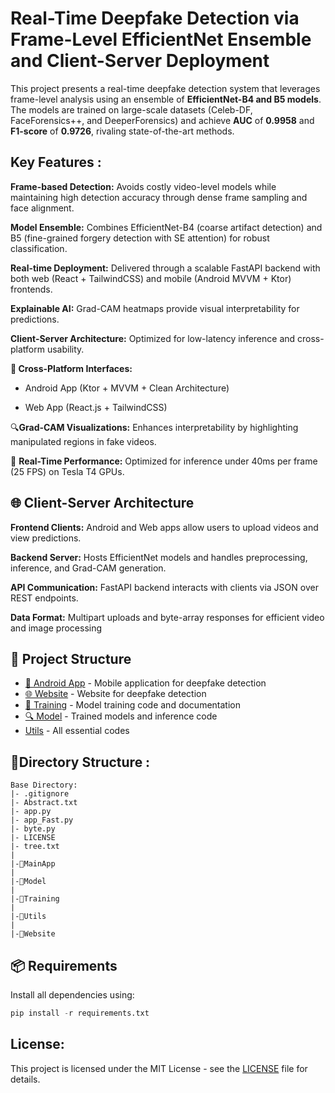 # Real-Time Deepfake Detection via Frame-Level EfficientNet  Ensemble and Client-Server Deployment

This project presents a real-time deepfake detection system that leverages frame-level analysis using an ensemble of **EfficientNet-B4 and B5 models**. The models are trained on large-scale datasets (Celeb-DF, FaceForensics++, and DeeperForensics) and achieve **AUC** of **0.9958** and **F1-score** of **0.9726**, rivaling state-of-the-art methods.


## Key Features :
**Frame-based Detection:** Avoids costly video-level models while maintaining high detection accuracy through dense frame sampling and face alignment.

**Model Ensemble:** Combines EfficientNet-B4 (coarse artifact detection) and B5 (fine-grained forgery detection with SE attention) for robust classification.

**Real-time Deployment:** Delivered through a scalable FastAPI backend with both web (React + TailwindCSS) and mobile (Android MVVM + Ktor) frontends.

**Explainable AI:** Grad-CAM heatmaps provide visual interpretability for predictions.

**Client-Server Architecture:** Optimized for low-latency inference and cross-platform usability.

**📱 Cross-Platform Interfaces:**

- Android App (Ktor + MVVM + Clean Architecture)

- Web App (React.js + TailwindCSS)

🔍**Grad-CAM Visualizations:** Enhances interpretability by highlighting manipulated regions in fake videos.

🚀 **Real-Time Performance:** Optimized for inference under 40ms per frame (25 FPS) on Tesla T4 GPUs.



## 🌐 Client-Server Architecture

**Frontend Clients:** Android and Web apps allow users to upload videos and view predictions.

**Backend Server:** Hosts EfficientNet models and handles preprocessing, inference, and Grad-CAM generation.

**API Communication:** FastAPI backend interacts with clients via JSON over REST endpoints.

**Data Format:** Multipart uploads and byte-array responses for efficient video and image processing

## 🚀 Project Structure

- [📱 Android App](./MainApp) - Mobile application for deepfake detection
- [🌐 Website](./web/deepfake) - Website for deepfake detection
- [🧠 Training](./Training) - Model training code and documentation
- [🔍 Model](./Model) - Trained models and inference code
- [ Utils](./Utils) - All essential codes

## 📁Directory Structure :
```
Base Directory:
|- .gitignore
|- Abstract.txt
|- app.py
|- app_Fast.py
|- byte.py
|- LICENSE
|- tree.txt
|
|-📁MainApp
|                           
|-📁Model
|           
|-📁Training
|      
|-📁Utils
|            
|-📁Website
```
## 📦 Requirements
Install all dependencies using:
``` python
pip install -r requirements.txt
```

## License:
This project is licensed under the MIT License - see the [LICENSE](LICENSE) file for details.
